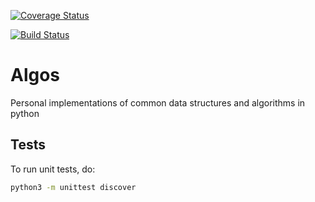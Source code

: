 [![Coverage Status](https://coveralls.io/repos/github/Allan690/algos/badge.svg?branch=main)](https://coveralls.io/github/Allan690/algos?branch=main)

[![Build Status](https://app.travis-ci.com/Allan690/algos.svg?branch=main)](https://app.travis-ci.com/Allan690/algos)

# Algos

Personal implementations of common data structures and algorithms in python

## Tests

To run unit tests, do:

```bash
python3 -m unittest discover
```
